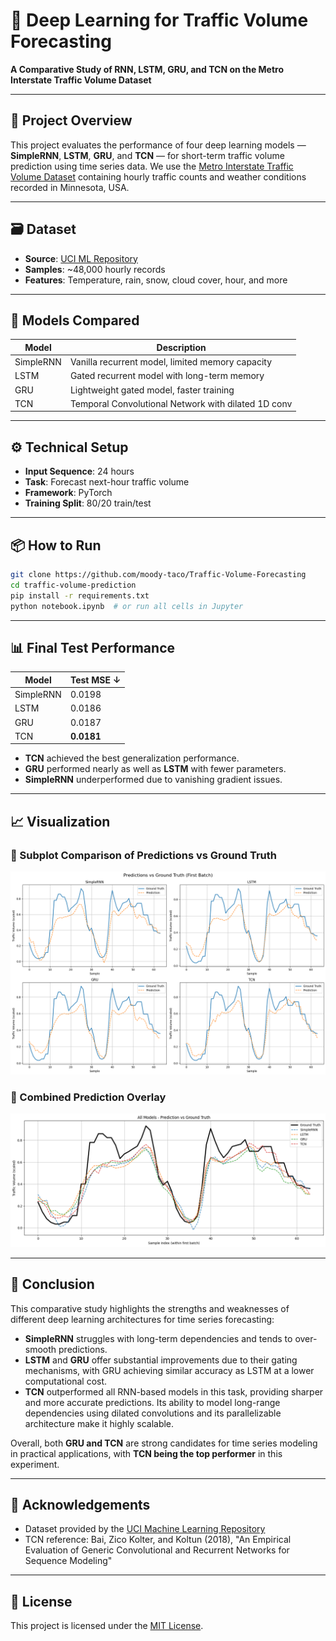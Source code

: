 # 🚦 Deep Learning for Traffic Volume Forecasting  
**A Comparative Study of RNN, LSTM, GRU, and TCN on the Metro Interstate Traffic Volume Dataset**

---

## 📌 Project Overview

This project evaluates the performance of four deep learning models — **SimpleRNN**, **LSTM**, **GRU**, and **TCN** — for short-term traffic volume prediction using time series data. We use the [Metro Interstate Traffic Volume Dataset](https://archive.ics.uci.edu/ml/datasets/Metro+Interstate+Traffic+Volume) containing hourly traffic counts and weather conditions recorded in Minnesota, USA.

---

## 🗃️ Dataset

- **Source**: [UCI ML Repository](https://archive.ics.uci.edu/ml/datasets/Metro+Interstate+Traffic+Volume)
- **Samples**: ~48,000 hourly records
- **Features**: Temperature, rain, snow, cloud cover, hour, and more

---

## 🧠 Models Compared

| Model       | Description                                         |
|-------------|-----------------------------------------------------|
| SimpleRNN   | Vanilla recurrent model, limited memory capacity    |
| LSTM        | Gated recurrent model with long-term memory         |
| GRU         | Lightweight gated model, faster training            |
| TCN         | Temporal Convolutional Network with dilated 1D conv |

---

## ⚙️ Technical Setup

- **Input Sequence**: 24 hours
- **Task**: Forecast next-hour traffic volume
- **Framework**: PyTorch
- **Training Split**: 80/20 train/test

---

## 📦 How to Run

```bash
git clone https://github.com/moody-taco/Traffic-Volume-Forecasting
cd traffic-volume-prediction
pip install -r requirements.txt
python notebook.ipynb  # or run all cells in Jupyter
```

---

## 📊 Final Test Performance

| Model     | Test MSE ↓ |
|-----------|------------|
| SimpleRNN | 0.0198     |
| LSTM      | 0.0186     |
| GRU       | 0.0187     |
| TCN       | **0.0181** |

- **TCN** achieved the best generalization performance.
- **GRU** performed nearly as well as **LSTM** with fewer parameters.
- **SimpleRNN** underperformed due to vanishing gradient issues.

---

## 📈 Visualization

### 🔹 Subplot Comparison of Predictions vs Ground Truth  
![Subplot Comparison](./assets/prediction_subplots.png)

### 🔸 Combined Prediction Overlay  
![Overlay Comparison](./assets/prediction_combined.png)

---

## 📌 Conclusion

This comparative study highlights the strengths and weaknesses of different deep learning architectures for time series forecasting:

- **SimpleRNN** struggles with long-term dependencies and tends to over-smooth predictions.
- **LSTM** and **GRU** offer substantial improvements due to their gating mechanisms, with GRU achieving similar accuracy as LSTM at a lower computational cost.
- **TCN** outperformed all RNN-based models in this task, providing sharper and more accurate predictions. Its ability to model long-range dependencies using dilated convolutions and its parallelizable architecture make it highly scalable.

Overall, both **GRU and TCN** are strong candidates for time series modeling in practical applications, with **TCN being the top performer** in this experiment.

---

## 🙌 Acknowledgements

- Dataset provided by the [UCI Machine Learning Repository](https://archive.ics.uci.edu/ml/datasets/Metro+Interstate+Traffic+Volume)
- TCN reference: Bai, Zico Kolter, and Koltun (2018), "An Empirical Evaluation of Generic Convolutional and Recurrent Networks for Sequence Modeling"

---

## 🧾 License

This project is licensed under the [MIT License](https://opensource.org/licenses/MIT).
